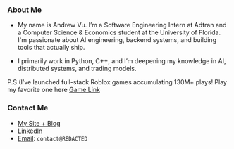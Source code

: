 ### About Me
- My name is Andrew Vu. I’m a Software Engineering Intern at Adtran and a Computer Science & Economics student at the University of Florida. I'm passionate about AI engineering, backend systems, and building tools that actually ship.

- I primarily work in Python, C++, and I’m deepening my knowledge in AI, distributed systems, and trading models.

P.S (I’ve launched full-stack Roblox games accumulating 130M+ plays! Play my favorite one here [Game Link](https://www.roblox.com/games/9264596435/Idle-Heroes-Simulator)

### Contact Me
- [My Site + Blog](REDACTED)
- [LinkedIn](https://www.linkedin.com/in/adv-andrew-d-vu/)
- [Email](mailto:contact@REDACTED): `contact@REDACTED`
